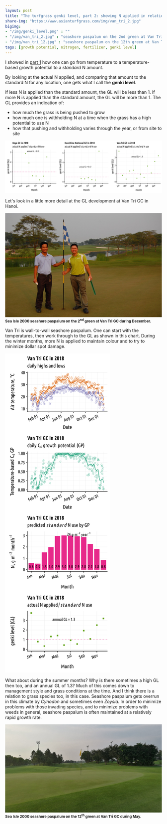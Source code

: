```yaml
---
layout: post
title: "The turfgrass genki level, part 2: showing N applied in relation to standard N"
share-img: "https://www.asianturfgrass.com/img/van_tri_2.jpg"
bigimg:
- "/img/genki_level.png" : ""
- "/img/van_tri_2.jpg" : "seashore paspalum on the 2nd green at Van Tri GC in Hanoi"
- "/img/van_tri_12.jpg" : "seashore paspalum on the 12th green at Van Tri GC in Hanoi"
tags: [growth potential, nitrogen, fertilizer, genki level]
---
```


I showed in [part 1](https://www.asianturfgrass.com/2019-02-03-the-turfgrass-genki-level-part1/) how one can go from temperature to a temperature-based growth potential to a *standard* N amount.

By looking at the actual N applied, and comparing that amount to the standard N for any location, one gets what I call the **genki level**. 

If less N is applied than the standard amount, the GL will be less than 1. If more N is applied than the standard amount, the GL will be more than 1. The GL provides an indication of:

* how much the grass is being pushed to grow
* how much one is withholding N at a time when the grass has a high potential to use N
* how that pushing and withholding varies through the year, or from site to site

![genki level at 3 locations](/img/genki_level.png)

Let's look in a little more detail at the GL development at Van Tri GC in Hanoi.

![paspalum on second hole at Hanoi's Van Tri GC](/img/van_tri_2.jpg)
<small><strong>Sea Isle 2000 seashore paspalum on the 2<sup>nd</sup> green at Van Tri GC during December.</strong></small>

Van Tri is wall-to-wall seashore paspalum. One can start with the temperatures, then work through to the GL as shown in this chart. During the winter months, more N is applied to maintain colour and to try to minimize dollar spot damage. 

![genki level development](/img/genki_level_development.png)

What about during the summer months? Why is there sometimes a high GL then too, and an annual GL of 1.3? Much of this comes down to management style and grass conditions at the time. And I think there is a relation to grass species too, in this case. Seashore paspalum gets overrun in this climate by *Cynodon* and sometimes even *Zoysia*. In order to minimize problems with those invading species, and to minimize problems with weeds in general, seashore paspalum is often maintained at a relatively rapid growth rate.

![paspalum at van tri in Hanoi on hole 12](/img/van_tri_12.jpg)
<small><strong>Sea Isle 2000 seashore paspalum on the 12<sup>th</sup> green at Van Tri GC during May.</strong></small>
